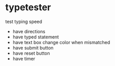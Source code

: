 # typetester
test typing speed

- have directions
- have typed statement
- have text box change color when mismatched
- have submit button
- have reset button
- have timer 
